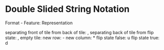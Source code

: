# Double Slided String Notation

Format - Feature: Representation

separating front of tile from back of tile: ,
separating back of tile from flip state: ,
empty tile: <space>
new row: -
new column: *
flip state false: u
flip state true: d